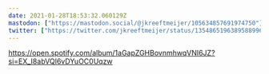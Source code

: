 ```yaml
---
date: 2021-01-28T18:53:32.060129Z
mastodon: ["https://mastodon.social/@jkreeftmeijer/105634857691974750"]
twitter: ["https://twitter.com/jkreeftmeijer/status/1354865196389588996"]
---
```

https://open.spotify.com/album/1aGapZGHBovnmhwqVNI6JZ?si=EX_I8abVQI6vDYuOC0Uqzw
